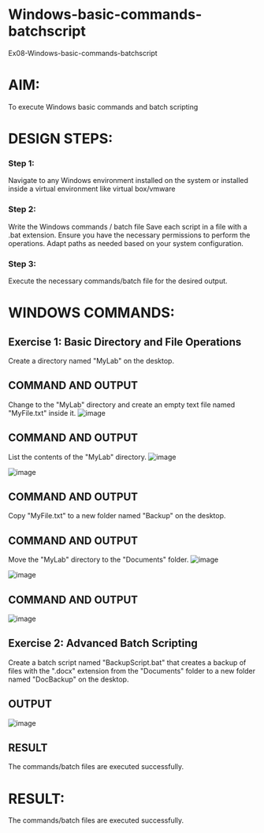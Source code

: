 # Windows-basic-commands-batchscript
Ex08-Windows-basic-commands-batchscript

# AIM:
To execute Windows basic commands and batch scripting

# DESIGN STEPS:

### Step 1:

Navigate to any Windows environment installed on the system or installed inside a virtual environment like virtual box/vmware 

### Step 2:

Write the Windows commands / batch file
Save each script in a file with a .bat extension.
Ensure you have the necessary permissions to perform the operations.
Adapt paths as needed based on your system configuration.
### Step 3:

Execute the necessary commands/batch file for the desired output. 




# WINDOWS COMMANDS:
## Exercise 1: Basic Directory and File Operations
Create a directory named "MyLab" on the desktop.


## COMMAND AND OUTPUT

Change to the "MyLab" directory and create an empty text file named "MyFile.txt" inside it.
![image](https://github.com/BHARATHNATRAJAN/Windows-basic-commands-batchscript/assets/147473529/2eeb58ed-9a75-49b7-82d4-9a498dd957dc)


## COMMAND AND OUTPUT

List the contents of the "MyLab" directory.
![image](https://github.com/BHARATHNATRAJAN/Windows-basic-commands-batchscript/assets/147473529/b27053e6-a43a-4394-877f-c6dfeda657c2)

![image](https://github.com/BHARATHNATRAJAN/Windows-basic-commands-batchscript/assets/147473529/e6f77fff-8dcc-4569-9f3e-852cac572621)

## COMMAND AND OUTPUT

Copy "MyFile.txt" to a new folder named "Backup" on the desktop.

## COMMAND AND OUTPUT

Move the "MyLab" directory to the "Documents" folder.
![image](https://github.com/BHARATHNATRAJAN/Windows-basic-commands-batchscript/assets/147473529/8ad34d29-6531-411d-8154-bbe7be02545c)

![image](https://github.com/BHARATHNATRAJAN/Windows-basic-commands-batchscript/assets/147473529/d0ca7fd3-3f43-4d76-8bb5-6af519e728e2)

## COMMAND AND OUTPUT

![image](https://github.com/BHARATHNATRAJAN/Windows-basic-commands-batchscript/assets/147473529/31e72574-ae5a-4519-b40b-2d865deb5d36)

## Exercise 2: Advanced Batch Scripting
Create a batch script named "BackupScript.bat" that creates a backup of files with the ".docx" extension from the "Documents" folder to a new folder named "DocBackup" on the desktop.







## OUTPUT
![image](https://github.com/BHARATHNATRAJAN/Windows-basic-commands-batchscript/assets/147473529/807cf1cc-b477-4d3a-8056-5afed36b60ea)




## RESULT

The commands/batch files are executed successfully.






# RESULT:
The commands/batch files are executed successfully.

